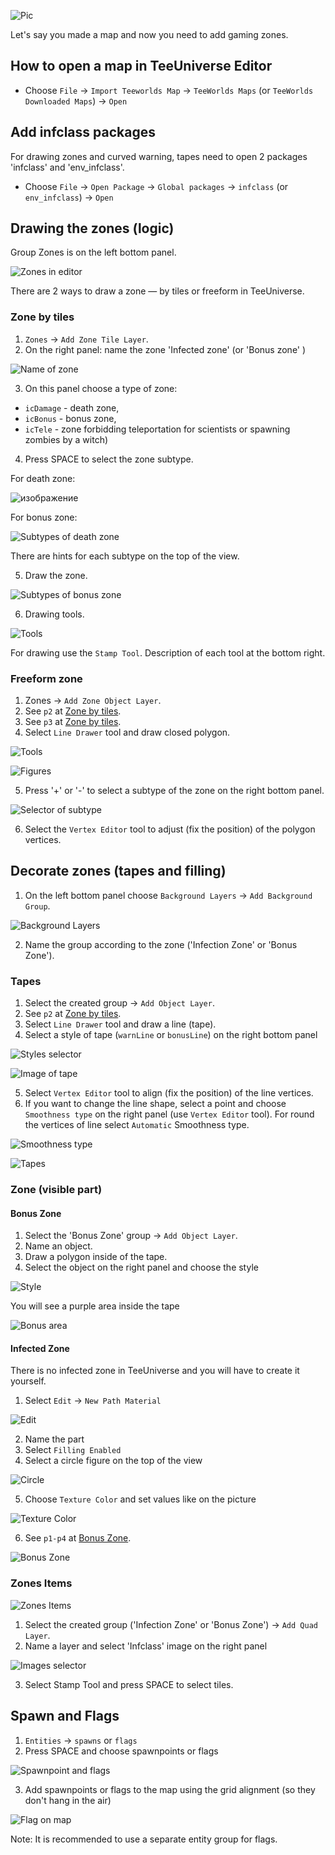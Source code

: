 ![Pic](https://user-images.githubusercontent.com/57761255/110940257-a7703f00-8347-11eb-9e10-66e91c07c910.png)

Let's say you made a map and now you need to add gaming zones.

## How to open a map in TeeUniverse Editor

- Choose `File` -> `Import Teeworlds Map` -> `TeeWorlds Maps` (or `TeeWorlds Downloaded Maps`) -> `Open`


## Add infclass packages

For drawing zones and curved warning, tapes need to open 2 packages 'infclass' and 'env_infclass'.

- Choose `File` -> `Open Package` -> `Global packages` -> `infclass` (or `env_infclass`) -> `Open`


## Drawing the zones (logic)

Group Zones is on the left bottom panel.


![Zones in editor](https://user-images.githubusercontent.com/57761255/110866489-40ff0880-82d6-11eb-9a34-58db4a810903.png)


There are 2 ways to draw a zone — by tiles or freeform in TeeUniverse.

### Zone by tiles

1. `Zones` -> `Add Zone Tile Layer`. 
2. On the right panel: name the zone 'Infected zone' (or 'Bonus zone' )

![Name of zone](https://user-images.githubusercontent.com/57761255/110868760-38103600-82da-11eb-8aa0-a85d786cff01.png)

3. On this panel choose a type of zone:
- `icDamage` - death zone,
- `icBonus` - bonus zone,
- `icTele` - zone forbidding teleportation for scientists or spawning zombies by a witch)

4. Press SPACE to select the zone subtype.

For death zone:

![изображение](https://user-images.githubusercontent.com/57761255/110869931-8292b200-82dc-11eb-89c7-843b7b576302.png)

For bonus zone:

![Subtypes of death zone](https://user-images.githubusercontent.com/57761255/110870097-d8675a00-82dc-11eb-81c9-f6ec1c9beec1.png)

There are hints for each subtype on the top of the view.

5. Draw the zone.

![Subtypes of bonus zone](https://user-images.githubusercontent.com/57761255/110870689-05683c80-82de-11eb-9ba2-7ccfeccb1dc8.png)

6. Drawing tools.

![Tools](https://user-images.githubusercontent.com/57761255/110870870-60019880-82de-11eb-8913-57dffb4463ad.png)

For drawing use the `Stamp Tool`. Description of each tool at the bottom right.

### Freeform zone

1. Zones -> `Add Zone Object Layer`. 
2. See `p2` at [Zone by tiles](#zone-by-tiles).
3. See `p3` at [Zone by tiles](#zone-by-tiles).
4. Select `Line Drawer` tool and draw closed polygon.
 
![Tools](https://user-images.githubusercontent.com/57761255/110885420-e080c300-82f7-11eb-8d99-1de3aa49b7e7.png)

![Figures](https://user-images.githubusercontent.com/57761255/110873121-1c109280-82e2-11eb-8772-3e2496b75c7f.png)


5. Press '+' or '-' to select a subtype of the zone on the right bottom panel.
 
![Selector of subtype](https://user-images.githubusercontent.com/57761255/110872475-f040dd00-82e0-11eb-8672-2d4536f0c47d.png)

6. Select the `Vertex Editor` tool to adjust (fix the position) of the polygon vertices.


## Decorate zones (tapes and filling)

1. On the left bottom panel choose `Background Layers` -> `Add Background Group`.

![Background Layers](https://user-images.githubusercontent.com/57761255/110874181-5e3ad380-82e4-11eb-84e7-b4406aed69de.png)

2. Name the group according to the zone ('Infection Zone' or 'Bonus Zone').

### Tapes

1. Select the created group -> `Add Object Layer`.
2. See `p2` at [Zone by tiles](#zone-by-tiles).
3. Select `Line Drawer` tool and draw a line (tape).
4. Select a style of tape (`warnLine` or `bonusLine`) on the right bottom panel

![Styles selector](https://user-images.githubusercontent.com/57761255/110875334-7a3f7480-82e6-11eb-866c-dc9d28dcfcaf.png)

![Image of tape](https://user-images.githubusercontent.com/57761255/110875391-93e0bc00-82e6-11eb-89ab-bcd0086b8f71.png)

5. Select `Vertex Editor` tool to align (fix the position) of the line vertices.
6. If you want to change the line shape, select a point and choose `Smoothness type` on the right panel (use `Vertex Editor` tool).
For round the vertices of line select `Automatic` Smoothness type.

![Smoothness type](https://user-images.githubusercontent.com/57761255/110876348-5715c480-82e8-11eb-9650-b4ad530995e2.png)

![Tapes](https://user-images.githubusercontent.com/57761255/110876559-c986a480-82e8-11eb-8b32-159f55094611.png)

### Zone (visible part)

#### Bonus Zone

1. Select the 'Bonus Zone' group -> `Add Object Layer`.
2. Name an object.
3. Draw a polygon inside of the tape.
4. Select the object on the right panel and choose the style

![Style](https://user-images.githubusercontent.com/57761255/110879158-87ac2d00-82ed-11eb-9ad9-6d77d272b75c.png)

You will see a purple area inside the tape

![Bonus area](https://user-images.githubusercontent.com/57761255/110879284-c346f700-82ed-11eb-9b95-f36ec8179d31.png)

#### Infected Zone

There is no infected zone in TeeUniverse and you will have to create it yourself.

1. Select `Edit` -> `New Path Material`

![Edit](https://user-images.githubusercontent.com/57761255/110879485-22a50700-82ee-11eb-8d8d-43a55100988d.png)

2. Name the part
3. Select `Filling Enabled`
4. Select a circle figure on the top of the view

![Circle](https://user-images.githubusercontent.com/57761255/110879712-7fa0bd00-82ee-11eb-8056-c644a0a29a1a.png)

5. Choose `Texture Color` and set values like on the picture

![Texture Color](https://user-images.githubusercontent.com/57761255/110880160-38ff9280-82ef-11eb-9935-1e8703976f4d.png)

6. See `p1-p4` at [Bonus Zone](#bonus-zone).

![Bonus Zone](https://user-images.githubusercontent.com/57761255/110880743-25a0f700-82f0-11eb-8482-143a3a17790c.png)

### Zones Items

![Zones Items](https://user-images.githubusercontent.com/57761255/110880933-79abdb80-82f0-11eb-9df6-96cd101c95cd.png)

1. Select the created group ('Infection Zone' or 'Bonus Zone') -> `Add Quad Layer`.
2. Name a layer and select 'Infclass' image on the right panel

![Images selector](https://user-images.githubusercontent.com/57761255/110881185-fb9c0480-82f0-11eb-85c1-0cbc522e5ac6.png)

3. Select Stamp Tool and press SPACE to select tiles.


## Spawn and Flags

1. `Entities` -> `spawns` or `flags`
2. Press SPACE and choose spawnpoints or flags

![Spawnpoint and flags](https://user-images.githubusercontent.com/57761255/110882559-30a95680-82f3-11eb-8802-4661f14e4aa3.png)

3. Add spawnpoints or flags to the map using the grid alignment (so they don't hang in the air)

![Flag on map](https://user-images.githubusercontent.com/57761255/110885267-9992cd80-82f7-11eb-9243-08b2ae76980b.png)

Note: It is recommended to use a separate entity group for flags.
